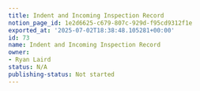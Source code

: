 ```yaml
---
title: Indent and Incoming Inspection Record
notion_page_id: 1e2d6625-c679-807c-929d-f95cd9312f1e
exported_at: '2025-07-02T18:38:48.105281+00:00'
id: 73
name: Indent and Incoming Inspection Record
owner:
- Ryan Laird
status: N/A
publishing-status: Not started
---
```


